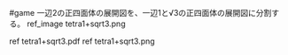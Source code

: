 #game
一辺2の正四面体の展開図を、一辺1と√3の正四面体の展開図に分割する。
ref_image tetra1+sqrt3.png
<!--  -->
ref tetra1+sqrt3.pdf
ref tetra1+sqrt3.png


